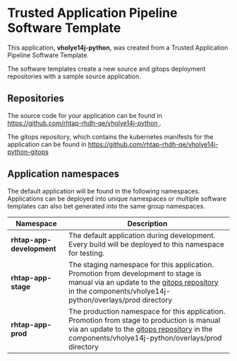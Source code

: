 # Trusted Application Pipeline Software Template

This application, **vholye14j-python**, was created from a Trusted Application Pipeline Software Template.

The software templates create a new source and gitops deployment repositories with a sample source application. 

## Repositories

The source code for your application can be found in [https://github.com/rhtap-rhdh-qe/vholye14j-python ](https://github.com/rhtap-rhdh-qe/vholye14j-python ).
 
The gitops repository, which contains the kubernetes manifests for the application can be found in 
[https://github.com/rhtap-rhdh-qe/vholye14j-python-gitops ](https://github.com/rhtap-rhdh-qe/vholye14j-python-gitops ) 

## Application namespaces 

The default application will be found in the following namespaces. Applications can be deployed into unique namespaces or multiple software templates can also bet generated into the same group namespaces.  

|  Namespace   |  Description   |  
| -------- | -------- |   
| **rhtap-app-development** | The default application during development. Every build will be deployed to this namespace for testing. | 
| **rhtap-app-stage** | The staging namespace for this application. Promotion from development to stage is manual via an update to the [gitops repository](https://github.com/rhtap-rhdh-qe/vholye14j-python-gitops ) in the components/vholye14j-python/overlays/prod directory |  
| **rhtap-app-prod** | The production namespace for this application. Promotion from stage to production is manual via an update to the [gitops repository](https://github.com/rhtap-rhdh-qe/vholye14j-python-gitops ) in the components/vholye14j-python/overlays/prod directory | 